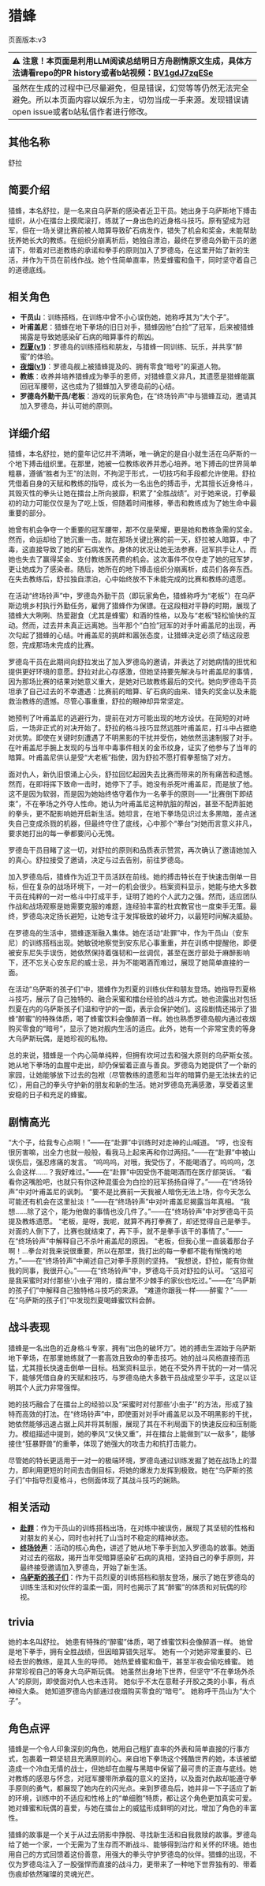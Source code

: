 # 猎蜂
页面版本:v3
 

| :warning: 注意！本页面是利用LLM阅读总结明日方舟剧情原文生成，具体方法请看repo的PR history或者b站视频：[BV1gdJ7zqESe](https://www.bilibili.com/video/BV1gdJ7zqESe/)         |
|:----------------------------|
| 虽然在生成的过程中已尽量避免，但是错误，幻觉等等仍然无法完全避免。所以本页面内容以娱乐为主，切勿当成一手来源。发现错误请open issue或者b站私信作者进行修改。|



## 其他名称
舒拉
## 简要介绍
猎蜂，本名舒拉，是一名来自乌萨斯的感染者近卫干员。她出身于乌萨斯地下搏击组织，从小在擂台上摸爬滚打，练就了一身出色的近身格斗技巧。原有望成为冠军，但在一场关键比赛前被人暗算导致矿石病发作，错失了机会和奖金，未能帮助抚养她长大的教练。在组织分崩离析后，她独自漂泊，最终在罗德岛外勤干员的邀请下，带着对已逝教练的承诺和拳手的原则加入了罗德岛，在这里开始了新的生活，并作为干员在前线作战。她个性简单直率，热爱蜂蜜和鱼干，同时坚守着自己的道德底线。
## 相关角色
-   **干员山**：训练搭档，在训练中曾不小心误伤她，她称呼其为“大个子”。
-   **叶甫盖尼**：猎蜂在地下拳场的旧日对手，猎蜂因他“白捡”了冠军，后来被猎蜂揭露是导致她感染矿石病的暗算事件的帮凶。
-   **[烈夏](char_194_leto.md)([v1](../chars/char_194_leto.md))**：罗德岛的训练搭档和朋友，与猎蜂一同训练、玩乐，并共享“醉蜜”的体验。
-   **[夜烟](char_141_nights.md)([v1](../chars/char_141_nights.md))**：罗德岛舰上被猎蜂提及的、拥有零食“暗号”的渠道人物。
-   **教练**：收养并培养猎蜂成为拳手的恩师，对猎蜂意义非凡，其遗愿是猎蜂能赢回冠军腰带，这也成为了猎蜂加入罗德岛前的心结。
-   **罗德岛外勤干员/老板**：游戏的玩家角色，在“终场铃声”中与猎蜂互动，邀请其加入罗德岛，并认可她的原则。
## 详细介绍
猎蜂，本名舒拉，她的童年记忆并不清晰，唯一确定的是自小就生活在乌萨斯的一个地下搏击组织里。在那里，她被一位教练收养并悉心培养。地下搏击的世界简单粗暴，遵循“胜者为王”的法则，不拘泥于形式，一切技巧和手段都允许使用。舒拉凭借着自身的天赋和教练的指导，成长为一名出色的搏击手，尤其擅长近身格斗，其毁灭性的拳头让她在擂台上所向披靡，积累了“全胜战绩”。对于她来说，打拳最初的动力可能仅仅是为了吃上饭，但随着时间推移，拳击和教练成为了她生命中最重要的部分。

她曾有机会争夺一个重要的冠军腰带，那不仅是荣耀，更是她和教练急需的奖金。然而，命运却给了她沉重一击。就在那场关键比赛的前一天，舒拉被人暗算，中了毒，这直接导致了她的矿石病发作。身体的状况让她无法参赛，冠军拱手让人，而她也失去了赢得奖金、支付教练医药费的机会。这次事件不仅夺走了她的冠军梦，更让她成为了感染者。随后，她所在的地下搏击组织分崩离析，成员们各奔东西。在失去教练后，舒拉独自漂泊，心中始终放不下未能完成的比赛和教练的遗愿。

在活动“终场铃声”中，罗德岛外勤干员（即玩家角色，猎蜂称呼为“老板”）在乌萨斯边境乡村执行外勤任务，雇佣了猎蜂作为保镖。在这段相对平静的时期，展现了猎蜂大大咧咧、热爱甜食（尤其是蜂蜜）和酒的性格，以及与“老板”轻松愉快的互动。然而，过去并未真正远离她。当年那个“白捡”冠军的对手叶甫盖尼的出现，再次勾起了猎蜂的心结。叶甫盖尼的挑衅和嚣张态度，让猎蜂决定必须了结这段恩怨，完成那场未完成的比赛。

罗德岛干员在此期间向舒拉发出了加入罗德岛的邀请，并表达了对她病情的担忧和提供更好环境的意愿。舒拉对此心存感激，但她坚持要先解决与叶甫盖尼的事情，因为那场比赛的结果对她意义重大，是她对已故教练最后的交代。她向罗德岛干员坦承了自己过去的不幸遭遇：比赛前的暗算、矿石病的由来、错失的奖金以及未能救治教练的遗憾。尽管心事重重，舒拉的眼神却异常坚定。

她预判了叶甫盖尼的逃避行为，提前在对方可能出现的地方设伏。在简短的对峙后，一场非正式的对决开始了。舒拉的格斗技巧显然远胜叶甫盖尼，打斗中占据绝对优势。即使在关键时刻遭遇了不明黑影的干扰并受伤，她依然迅速制服了对手。在叶甫盖尼手腕上发现的与当年中毒事件相关的金币纹身，证实了他参与了当年的暗算。叶甫盖尼供认是受“大老板”指使，因为舒拉不愿打假拳惹恼了对方。

面对仇人，新仇旧恨涌上心头，舒拉回忆起因失去比赛而带来的所有痛苦和遗憾。然而，在即将挥下致命一击时，她停下了手。她没有杀死叶甫盖尼，而是放了他。这不是因为软弱，而是因为她始终恪守着作为一名拳手的原则——“比赛倒下即结束”，不在拳场之外夺人性命。她认为叶甫盖尼这种肮脏的帮凶，甚至不配弄脏她的拳头，更不配影响她开启新生活。她坦言，在地下拳场见识过太多黑暗，差点迷失自己变成杀戮的机器，但最终守住了底线，心中那个“拳台”对她而言意义非凡，要求她打出的每一拳都要问心无愧。

罗德岛干员目睹了这一切，对舒拉的原则和品质表示赞赏，再次确认了邀请她加入的真心。舒拉接受了邀请，决定与过去告别，前往罗德岛。

加入罗德岛后，猎蜂作为近卫干员活跃在前线。她的搏击特长在于快速击倒单一目标，但在复杂的战场环境下，一对一的机会很少。档案资料显示，她能与绝大多数干员在纯粹的一对一格斗中打成平手，证明了她的个人武力之强。然而，适应团队作战和战场观察是她需要克服的难题，连经验丰富的杜宾教官也一度束手无策。最终，罗德岛决定扬长避短，让她专注于发挥极致的破坏力，以最短时间解决威胁。

在罗德岛的生活中，猎蜂逐渐融入集体。她在活动“赴罪”中，作为干员山（安东尼）的训练搭档出现。她敏锐地察觉到安东尼心事重重，并在训练中提醒他，即便被安东尼失手误伤，她依然保持着强韧和一丝调侃，甚至在医疗部处于麻醉影响下，还不忘关心安东尼的威士忌，并为不能喝酒而难过，展现了她简单直接的一面。

在活动“乌萨斯的孩子们”中，猎蜂作为烈夏的训练伙伴和朋友登场。她指导烈夏格斗技巧，展示了自己独特的、融合采蜜和擂台经验的战斗方式。她也流露出对包括烈夏在内的乌萨斯孩子们温和守护的一面，表示会保护她们。这段剧情还揭示了猎蜂“醉蜜”的特殊体质，喝了蜂蜜饮料会像醉酒一样。她也熟悉罗德岛舰内通过夜烟购买零食的“暗号”，显示了她对舰内生活的适应。此外，她有一个非常宝贵的等身大乌萨斯玩偶，是她珍视的私物。

总的来说，猎蜂是一个内心简单纯粹，但拥有坎坷过去和强大原则的乌萨斯女孩。她从地下拳场的血腥中走出，却仍保留着正直与善良。罗德岛为她提供了一个新的家园，让她能够放下过去的包袱（尽管教练的遗愿和当年的暗算仍是无法抹去的记忆），用自己的拳头守护新的朋友和新的生活。她对罗德岛充满感激，享受着这里安稳的日子和充足的蜂蜜。
## 剧情高光
“大个子，给我专心点啊！”——在“赴罪”中训练时对走神的山喊道。
“哼，也没有很厉害嘛，出全力也就一般般，看我马上起来再和你过两招。”——在“赴罪”中被山误伤后，强忍疼痛的发言。
“呜呜呜，对哦，我受伤了，不能喝酒了。呜呜呜，怎么会这样......？我好难过。”——在“赴罪”中因受伤不能喝酒而在医疗部哭诉。
“看看你这嘴脸吧，也就只有你这种混蛋会为白捡的冠军扬扬自得了。”——在“终场铃声”中对叶甫盖尼的讽刺。
“要不是比赛前一天我被人暗伤无法上场，你今天怎么可能还有机会在这里扯淡！”——在“终场铃声”中对叶甫盖尼揭露当年真相。
“我想......除了这个，能为他做的事情也没几件了。”——在“终场铃声”中对罗德岛干员提及教练遗愿。
“老板，是呀，我呢，就算不再打拳赛了，却还觉得自己是拳手。对面的人倒下了，比赛也就结束了，再下手，就不是拳手该干的事情了。”——在“终场铃声”中解释自己不杀叶甫盖尼的原因。
“老板，但我心里一直装着那台子啊！...拳台对我来说很重要，所以在那里，我打出的每一拳都不能有惭愧的地方。”——在“终场铃声”中阐述自己对拳手原则的坚持。
“我想说，舒拉，能有你做我的同事，我很开心。”——在“终场铃声”中，罗德岛干员对舒拉的认可。
“这招可是我采蜜时对付那些‘小虫子’用的，擂台里不少棘手的家伙也吃过。”——在“乌萨斯的孩子们”中解释自己独特格斗技巧的来源。
“难道你跟我一样——醉蜜？”——在“乌萨斯的孩子们”中发现烈夏喝蜂蜜饮料会醉。
## 战斗表现
猎蜂是一名出色的近身格斗专家，拥有“出色的破坏力”。她的搏击生涯始于乌萨斯地下拳场，在那里她练就了一套高效且致命的拳击技巧。她的战斗风格直接而迅猛，尤其擅长快速击倒单一目标。档案资料显示，她在不受外界干扰的一对一情况下，能够凭借自身的天赋和技巧，与罗德岛绝大多数干员战成至少平手，这足以证明其个人武力非常强悍。

她的技巧融合了在擂台上的经验以及“采蜜时对付那些‘小虫子’”的方法，形成了独特而高效的打法。在“终场铃声”中，即使面对对手叶甫盖尼以及不明黑影的干扰，她依然能够迅速占据上风并将其制服，展现了其在不利局面下的快速反应和压制能力。模组描述中提到，她的拳风“又快又重”，并在擂台上能做到“以一敌多”，能够接住“狂暴野兽”的重拳，体现了她强大的攻击力和抗打击能力。

尽管她的特长更适用于一对一的极端环境，罗德岛通过训练发掘了她在战场上的潜力，即利用更短的时间去击倒目标，将她的爆发力发挥到极致。她在“乌萨斯的孩子们”中指导烈夏格斗，也侧面体现了其战斗技巧的娴熟。
## 相关活动
-   **[赴罪](../stories/story_f12yin_set_2.md)**：作为干员山的训练搭档出场，在对练中被误伤，展现了其坚韧的性格和对朋友的关心，同时也衬托了山当时不稳定的精神状态。
-   **[终场铃声](../stories/story_brownb_set_1.md)**：活动的核心角色，讲述了她从地下拳手到加入罗德岛的故事。她面对过去的宿敌，揭开当年受暗算感染矿石病的真相，坚持自己的拳手原则，并最终接受邀请加入罗德岛，开始了新生活。
-   **[乌萨斯的孩子们](../stories/act10d5.md)**：作为干员烈夏的训练搭档和朋友登场，展示了她在罗德岛的训练生活和对伙伴的温柔一面，同时也揭示了其“醉蜜”的体质和对玩偶的珍视。
## trivia
她的本名叫舒拉。
她患有特殊的“醉蜜”体质，喝了蜂蜜饮料会像醉酒一样。
她曾是地下拳手，拥有全胜战绩，但因暗算错失冠军。
她有一个对她非常重要的、已经去世的教练，是其人生的导师。
她热爱蜂蜜和鱼干，甚至半夜会偷吃蜂蜜。
她非常珍视自己的等身大乌萨斯玩偶。
她虽然出身地下世界，但坚守“不在拳场外杀人”的原则，即使面对仇人也未违背。
她似乎不太在意鞋子开胶之类的小事，有点神经大条。
她知道罗德岛内部通过夜烟购买零食的“暗号”。
她称呼干员山为“大个子”。
## 角色点评
猎蜂是一个令人印象深刻的角色，她用自己粗犷直率的外表和简单直接的行事方式，包裹着一颗坚韧且充满原则的心。来自地下拳场这个残酷世界的她，本该被塑造成一个冷血无情的战士，但她却在血腥与黑暗中保留了最可贵的正直与底线。她对教练的感恩与怀念，对冠军腰带所承载的意义的坚持，以及面对仇敌却能遵守拳手原则的勇气，都展现了她内在的闪光点。来到罗德岛后，她并非一下子适应了新的环境，训练中的不适应和性格上的“单细胞”特质，都让这个角色更加真实可爱。她对蜂蜜和玩偶的喜爱，与她在擂台上的威猛形成鲜明的对比，增加了角色的丰富性。

猎蜂的故事是一个关于从过去阴影中挣脱、寻找新生活和自我救赎的故事。罗德岛给了她一个家，一个无需为了生存而不断战斗、能够得到治疗和关怀的环境。她也用自己的方式回馈着这份善意，用强大的拳头守护罗德岛的伙伴。猎蜂的出现，不仅为罗德岛注入了一股强悍而直接的战斗力，更带来了一种地下世界独有的、带着伤痕却依然璀璨的灵魂光芒。